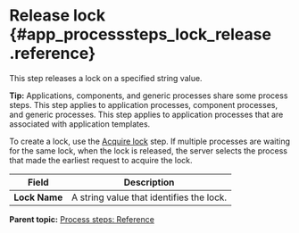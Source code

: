 # Release lock {#app_processsteps_lock_release .reference}

This step releases a lock on a specified string value.

**Tip:** Applications, components, and generic processes share some process steps. This step applies to application processes, component processes, and generic processes. This step applies to application processes that are associated with application templates.

To create a lock, use the [Acquire lock](app_processsteps_lock_acquire.md) step. If multiple processes are waiting for the same lock, when the lock is released, the server selects the process that made the earliest request to acquire the lock.

|Field|Description|
|-----|-----------|
|**Lock Name**|A string value that identifies the lock.|

**Parent topic:** [Process steps: Reference](../topics/app_processSteps.md)

